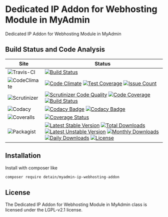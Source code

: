 # Dedicated IP Addon for Webhosting Module in MyAdmin

Dedicated IP Addon for Webhosting Module in MyAdmin

## Build Status and Code Analysis

Site          | Status
--------------|---------------------------
![Travis-CI](http://i.is.cc/storage/GYd75qN.png "Travis-CI")     | [![Build Status](https://travis-ci.org/detain/myadmin-ip-webhosting-addon.svg?branch=master)](https://travis-ci.org/detain/myadmin-ip-webhosting-addon)
![CodeClimate](http://i.is.cc/storage/GYlageh.png "CodeClimate")  | [![Code Climate](https://codeclimate.com/github/detain/myadmin-ip-webhosting-addon/badges/gpa.svg)](https://codeclimate.com/github/detain/myadmin-ip-webhosting-addon) [![Test Coverage](https://codeclimate.com/github/detain/myadmin-ip-webhosting-addon/badges/coverage.svg)](https://codeclimate.com/github/detain/myadmin-ip-webhosting-addon/coverage) [![Issue Count](https://codeclimate.com/github/detain/myadmin-ip-webhosting-addon/badges/issue_count.svg)](https://codeclimate.com/github/detain/myadmin-ip-webhosting-addon)
![Scrutinizer](http://i.is.cc/storage/GYeUnux.png "Scrutinizer")   | [![Scrutinizer Code Quality](https://scrutinizer-ci.com/g/myadmin-plugins/myadmin-ip-webhosting-addon/badges/quality-score.png?b=master)](https://scrutinizer-ci.com/g/myadmin-plugins/myadmin-ip-webhosting-addon/?branch=master) [![Code Coverage](https://scrutinizer-ci.com/g/myadmin-plugins/myadmin-ip-webhosting-addon/badges/coverage.png?b=master)](https://scrutinizer-ci.com/g/myadmin-plugins/myadmin-ip-webhosting-addon/?branch=master) [![Build Status](https://scrutinizer-ci.com/g/myadmin-plugins/myadmin-ip-webhosting-addon/badges/build.png?b=master)](https://scrutinizer-ci.com/g/myadmin-plugins/myadmin-ip-webhosting-addon/build-status/master)
![Codacy](http://i.is.cc/storage/GYi66Cx.png "Codacy")        | [![Codacy Badge](https://api.codacy.com/project/badge/Grade/226251fc068f4fd5b4b4ef9a40011d06)](https://www.codacy.com/app/detain/myadmin-ip-webhosting-addon) [![Codacy Badge](https://api.codacy.com/project/badge/Coverage/25fa74eb74c947bf969602fcfe87e349)](https://www.codacy.com/app/detain/myadmin-ip-webhosting-addon?utm_source=github.com&utm_medium=referral&utm_content=detain/myadmin-ip-webhosting-addon&utm_campaign=Badge_Coverage)
![Coveralls](http://i.is.cc/storage/GYjNSim.png "Coveralls")    | [![Coverage Status](https://coveralls.io/repos/github/detain/db_abstraction/badge.svg?branch=master)](https://coveralls.io/github/detain/myadmin-ip-webhosting-addon?branch=master)
![Packagist](http://i.is.cc/storage/GYacBEX.png "Packagist")     | [![Latest Stable Version](https://poser.pugx.org/detain/myadmin-ip-webhosting-addon/version)](https://packagist.org/packages/detain/myadmin-ip-webhosting-addon) [![Total Downloads](https://poser.pugx.org/detain/myadmin-ip-webhosting-addon/downloads)](https://packagist.org/packages/detain/myadmin-ip-webhosting-addon) [![Latest Unstable Version](https://poser.pugx.org/detain/myadmin-ip-webhosting-addon/v/unstable)](//packagist.org/packages/detain/myadmin-ip-webhosting-addon) [![Monthly Downloads](https://poser.pugx.org/detain/myadmin-ip-webhosting-addon/d/monthly)](https://packagist.org/packages/detain/myadmin-ip-webhosting-addon) [![Daily Downloads](https://poser.pugx.org/detain/myadmin-ip-webhosting-addon/d/daily)](https://packagist.org/packages/detain/myadmin-ip-webhosting-addon) [![License](https://poser.pugx.org/detain/myadmin-ip-webhosting-addon/license)](https://packagist.org/packages/detain/myadmin-ip-webhosting-addon)


## Installation

Install with composer like

```sh
composer require detain/myadmin-ip-webhosting-addon
```

## License

The Dedicated IP Addon for Webhosting Module in MyAdmin class is licensed under the LGPL-v2.1 license.

